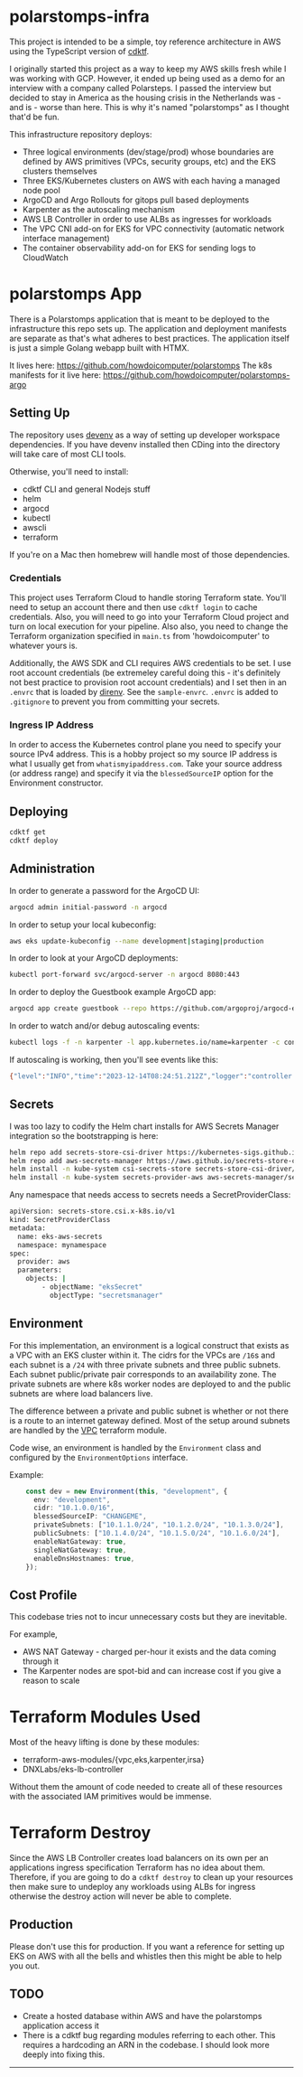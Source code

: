 # polarstomps-infra

This project is intended to be a simple, toy reference architecture in AWS using the TypeScript version of [cdktf](https://github.com/hashicorp/terraform-cdk).

I originally started this project as a way to keep my AWS skills fresh while I was working with GCP. However, it ended up being used as a demo for an interview with a company called Polarsteps. I passed the interview but decided to stay in America as the housing crisis in the Netherlands was - and is - worse than here. This is why it's named "polarstomps" as I thought that'd be fun.

This infrastructure repository deploys:

* Three logical environments (dev/stage/prod) whose boundaries are defined by AWS primitives (VPCs, security groups, etc) and the EKS clusters themselves
* Three EKS/Kubernetes clusters on AWS with each having a managed node pool
* ArgoCD and Argo Rollouts for gitops pull based deployments
* Karpenter as the autoscaling mechanism
* AWS LB Controller in order to use ALBs as ingresses for workloads
* The VPC CNI add-on for EKS for VPC connectivity (automatic network interface management)
* The container observability add-on for EKS for sending logs to CloudWatch

# polarstomps App

There is a Polarstomps application that is meant to be deployed to the infrastructure this repo sets up. The application and deployment manifests are separate as that's what adheres to best practices. The application itself is just a simple Golang webapp built with HTMX.

It lives here: https://github.com/howdoicomputer/polarstomps
The k8s manifests for it live here: https://github.com/howdoicomputer/polarstomps-argo

## Setting Up

The repository uses [devenv](https://devenv.sh/) as a way of setting up developer workspace dependencies. If you have devenv installed then CDing into the directory will take care of most CLI tools.

Otherwise, you'll need to install:

* cdktf CLI and general Nodejs stuff
* helm
* argocd
* kubectl
* awscli
* terraform

If you're on a Mac then homebrew will handle most of those dependencies.

### Credentials

This project uses Terraform Cloud to handle storing Terraform state. You'll need to setup an account there and then use `cdktf login` to cache credentials. Also, you will need to go into your Terraform Cloud project and turn on local execution for your pipeline. Also also, you need to change the Terraform organization specified in `main.ts` from 'howdoicomputer' to whatever yours is.

Additionally, the AWS SDK and CLI requires AWS credentials to be set. I use root account credentials (be extremeley careful doing this - it's definitely not best practice to provision root account credentials) and I set then in an `.envrc` that is loaded by [direnv](https://direnv.net/). See the `sample-envrc`. `.envrc` is added to `.gitignore` to prevent you from committing your secrets.

### Ingress IP Address

In order to access the Kubernetes control plane you need to specify your source IPv4 address. This is a hobby project so my source IP address is what I usually get from `whatismyipaddress.com`. Take your source address (or address range) and specify it via the `blessedSourceIP` option for the Environment constructor.

## Deploying

``` sh
cdktf get
cdktf deploy
```

## Administration

In order to generate a password for the ArgoCD UI:

``` sh
argocd admin initial-password -n argocd
```

In order to setup your local kubeconfig:

``` sh
aws eks update-kubeconfig --name development|staging|production
```

In order to look at your ArgoCD deployments:

``` sh
kubectl port-forward svc/argocd-server -n argocd 8080:443
```

In order to deploy the Guestbook example ArgoCD app:

``` sh
argocd app create guestbook --repo https://github.com/argoproj/argocd-example-apps.git --path guestbook --dest-server https://kubernetes.default.svc --dest-namespace default
```

In order to watch and/or debug autoscaling events:

``` sh
kubectl logs -f -n karpenter -l app.kubernetes.io/name=karpenter -c controller
```

If autoscaling is working, then you'll see events like this:

``` sh
{"level":"INFO","time":"2023-12-14T08:24:51.212Z","logger":"controller.nodeclaim.lifecycle","message":"launched nodeclaim","commit":"5eda5c1","nodeclaim":"default-xbbj9","nodepool":"default","provider-id":"aws:///us-west-2b/i-001dcff2ad199d02d","instance-type":"t3.medium","zone":"us-west-2b","capacity-type":"spot","allocatable":{"cpu":"1930m","ephemeral-storage":"17Gi","memory":"3246Mi","pods":"17"}}
```

## Secrets

I was too lazy to codify the Helm chart installs for AWS Secrets Manager integration so the bootstrapping is here:

``` sh
helm repo add secrets-store-csi-driver https://kubernetes-sigs.github.io/secrets-store-csi-driver/charts
helm repo add aws-secrets-manager https://aws.github.io/secrets-store-csi-driver-provider-aws
helm install -n kube-system csi-secrets-store secrets-store-csi-driver/secrets-store-csi-driver --set syncSecret.enabled=true
helm install -n kube-system secrets-provider-aws aws-secrets-manager/secrets-store-csi-driver-provider-aws
```

Any namespace that needs access to secrets needs a SecretProviderClass:

``` sh
apiVersion: secrets-store.csi.x-k8s.io/v1
kind: SecretProviderClass
metadata:
  name: eks-aws-secrets
  namespace: mynamespace
spec:
  provider: aws
  parameters:
    objects: |
        - objectName: "eksSecret"
          objectType: "secretsmanager"
```

## Environment

For this implementation, an environment is a logical construct that exists as a VPC with an EKS cluster within it. The cidrs for the VPCs are `/16`s and each subnet is a `/24` with three private subnets and three public subnets. Each subnet public/private pair corresponds to an availability zone. The private subnets are where k8s worker nodes are deployed to and the public subnets are where load balancers live.

The difference between a private and public subnet is whether or not there is a route to an internet gateway defined. Most of the setup around subnets are handled by the [VPC](https://registry.terraform.io/modules/terraform-aws-modules/vpc/aws/latest) terraform module.

Code wise, an environment is handled by the `Environment` class and configured by the `EnvironmentOptions` interface.

Example:

``` typescript
    const dev = new Environment(this, "development", {
      env: "development",
      cidr: "10.1.0.0/16",
      blessedSourceIP: "CHANGEME",
      privateSubnets: ["10.1.1.0/24", "10.1.2.0/24", "10.1.3.0/24"],
      publicSubnets: ["10.1.4.0/24", "10.1.5.0/24", "10.1.6.0/24"],
      enableNatGateway: true,
      singleNatGateway: true,
      enableDnsHostnames: true,
    });
```

## Cost Profile

This codebase tries not to incur unnecessary costs but they are inevitable.

For example,

* AWS NAT Gateway - charged per-hour it exists and the data coming through it
* The Karpenter nodes are spot-bid and can increase cost if you give a reason to scale

# Terraform Modules Used

Most of the heavy lifting is done by these modules:

* terraform-aws-modules/{vpc,eks,karpenter,irsa}
* DNXLabs/eks-lb-controller

Without them the amount of code needed to create all of these resources with the associated IAM primitives would be immense.

# Terraform Destroy

Since the AWS LB Controller creates load balancers on its own per an applications ingress specification Terraform has no idea about them. Therefore, if you are going to do a `cdktf destroy` to clean up your resources then make sure to undeploy any workloads using ALBs for ingress otherwise the destroy action will never be able to complete.

## Production

Please don't use this for production. If you want a reference for setting up EKS on AWS with all the bells and whistles then this might be able to help you out.

## TODO

* Create a hosted database within AWS and have the polarstomps application access it
* There is a cdktf bug regarding modules referring to each other. This requires a hardcoding an ARN in the codebase. I should look more deeply into fixing this.

---
